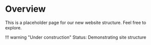 # Overview

This is a placeholder page for our new website structure. Feel free to explore.

!!! warning "Under construction"
    Status: Demonstrating site structure
